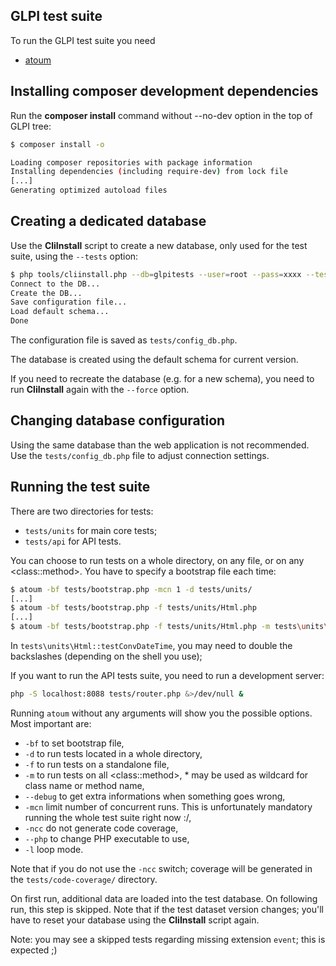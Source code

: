 ## GLPI test suite

To run the GLPI test suite you need

* [atoum](http://atoum.org/)

Installing composer development dependencies
----------------------

Run the **composer install** command without --no-dev option in the top of GLPI tree:

```bash
$ composer install -o

Loading composer repositories with package information
Installing dependencies (including require-dev) from lock file
[...]
Generating optimized autoload files
```

Creating a dedicated database
-----------------------------

Use the **CliInstall** script to create a new database,
only used for the test suite, using the `--tests` option:

```bash
$ php tools/cliinstall.php --db=glpitests --user=root --pass=xxxx --tests
Connect to the DB...
Create the DB...
Save configuration file...
Load default schema...
Done
```

The configuration file is saved as `tests/config_db.php`.

The database is created using the default schema for current version.

If you need to recreate the database (e.g. for a new schema), you need to run
**CliInstall** again with the `--force` option.


Changing database configuration
-------------------------------

Using the same database than the web application is not recommended. Use the `tests/config_db.php` file to adjust connection settings.

Running the test suite
----------------------

There are two directories for tests:
- `tests/units` for main core tests;
- `tests/api` for API tests.

You can choose to run tests on a whole directory, on any file, or on any \<class::method>. You have to specify a bootstrap file each time:

```bash
$ atoum -bf tests/bootstrap.php -mcn 1 -d tests/units/
[...]
$ atoum -bf tests/bootstrap.php -f tests/units/Html.php
[...]
$ atoum -bf tests/bootstrap.php -f tests/units/Html.php -m tests\units\Html::testConvDateTime
```
In `tests\units\Html::testConvDateTime`, you may need to double the backslashes (depending on the shell you use);

If you want to run the API tests suite, you need to run a development server:

```bash
php -S localhost:8088 tests/router.php &>/dev/null &
```

Running `atoum` without any arguments will show you the possible options. Most important are:
- `-bf` to set bootstrap file,
- `-d` to run tests located in a whole directory,
- `-f` to run tests on a standalone file,
- `-m` to run tests on all \<class::method>, * may be used as wildcard for class name or method name,
- `--debug` to get extra informations when something goes wrong,
- `-mcn` limit number of concurrent runs. This is unfortunately mandatory running the whole test suite right now :/,
- `-ncc` do not generate code coverage,
- `--php` to change PHP executable to use,
- `-l` loop mode.

Note that if you do not use the `-ncc` switch; coverage will be generated in the `tests/code-coverage/` directory.

On first run, additional data are loaded into the test database. On following run, this step is skipped. Note that if the test dataset version changes; you'll have to reset your database using the **CliInstall** script again.

Note: you may see a skipped tests regarding missing extension `event`; this is expected ;)
